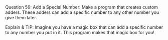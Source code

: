 Question 59: Add a Special Number: Make a program that creates custom adders. These adders can add a specific number to any other number you give them later.

Explain & TIP: Imagine you have a magic box that can add a specific number to any number you put in it. This program makes that magic box for you!
